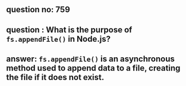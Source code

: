 
      
## question no: 759

## question : What is the purpose of `fs.appendFile()` in Node.js?

## answer: `fs.appendFile()` is an asynchronous method used to append data to a file, creating the file if it does not exist.
      
